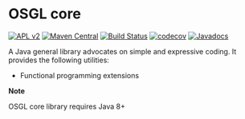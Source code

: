 # OSGL core

[![APL v2](https://img.shields.io/badge/license-Apache%202-blue.svg)](http://www.apache.org/licenses/LICENSE-2.0.html) 
[![Maven Central](https://img.shields.io/maven-central/v/org.osgl/osgl-core.svg)](http://search.maven.org/#search%7Cga%7C1%7Ca%3A%osgl-core%22)
[![Build Status](https://travis-ci.org/osglworks/java-core.svg?branch=master)](https://travis-ci.org/osglworks/java-core)
[![codecov](https://codecov.io/gh/osglworks/java-core/branch/master/graph/badge.svg)](https://codecov.io/gh/osglworks/java-core)
[![Javadocs](http://www.javadoc.io/badge/org.osgl/osgl-core.svg?color=blue)](http://www.javadoc.io/doc/org.osgl/osgl-core)

A Java general library advocates on simple and expressive coding. It provides the following utilities:

* Functional programming extensions

**Note**

OSGL core library requires Java 8+
